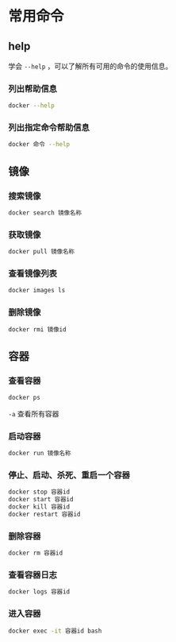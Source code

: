 # 常用命令

## help

学会 `--help` ，可以了解所有可用的命令的使用信息。

### 列出帮助信息

```sh
docker --help
```

### 列出指定命令帮助信息

```sh
docker 命令 --help
```

## 镜像

### 搜索镜像

```sh
docker search 镜像名称
```

### 获取镜像

```sh
docker pull 镜像名称
```

### 查看镜像列表

```sh
docker images ls
```

### 删除镜像

```sh
docker rmi 镜像id
```

## 容器

### 查看容器

```sh
docker ps
```

`-a` 查看所有容器

### 启动容器

```sh
docker run 镜像名称
```

### 停止、启动、杀死、重启一个容器

```sh
docker stop 容器id
docker start 容器id
docker kill 容器id
docker restart 容器id
```

### 删除容器

```sh
docker rm 容器id
```

### 查看容器日志

```sh
docker logs 容器id
```

### 进入容器

```sh
docker exec -it 容器id bash
```
